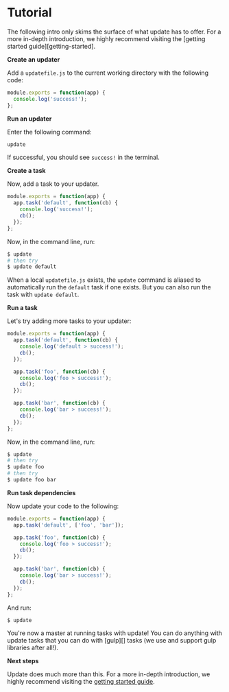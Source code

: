 # Tutorial

The following intro only skims the surface of what update has to offer. For a more in-depth introduction, we highly recommend visiting the [getting started guide][getting-started].

**Create an updater**

Add a `updatefile.js` to the current working directory with the following code:

```js
module.exports = function(app) {
  console.log('success!');
};
```

**Run an updater**

Enter the following command:

```sh
update
```

If successful, you should see `success!` in the terminal.

**Create a task**

Now, add a task to your updater.

```js
module.exports = function(app) {
  app.task('default', function(cb) {
    console.log('success!');
    cb();
  });
};
```

Now, in the command line, run:

```sh
$ update
# then try
$ update default
```

When a local `updatefile.js` exists, the `update` command is aliased to automatically run the `default` task if one exists. But you can also run the task with `update default`.

**Run a task**

Let's try adding more tasks to your updater:

```js
module.exports = function(app) {
  app.task('default', function(cb) {
    console.log('default > success!');
    cb();
  });

  app.task('foo', function(cb) {
    console.log('foo > success!');
    cb();
  });

  app.task('bar', function(cb) {
    console.log('bar > success!');
    cb();
  });
};
```

Now, in the command line, run:

```sh
$ update
# then try
$ update foo
# then try
$ update foo bar
```

**Run task dependencies**

Now update your code to the following:

```js
module.exports = function(app) {
  app.task('default', ['foo', 'bar']);

  app.task('foo', function(cb) {
    console.log('foo > success!');
    cb();
  });

  app.task('bar', function(cb) {
    console.log('bar > success!');
    cb();
  });
};
```

And run:

```sh
$ update
```

You're now a master at running tasks with update! You can do anything with update tasks that you can do with [gulp][] tasks (we use and support gulp libraries after all!).

**Next steps**

Update does much more than this. For a more in-depth introduction, we highly recommend visiting the [getting started guide](https://github.com/update/getting-started).

